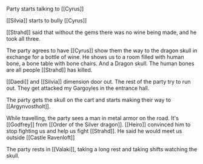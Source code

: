 Party starts talking to [[Cyrus]] 

[[Silvia]] starts to bully [[Cyrus]]

[[Strahd]] said that without the gems there was no wine being made, and he took all three.

The party agrees to have [[Cyrus]] show them the way to the dragon skull in exchange for a bottle of wine. He shows us to a room filled with human bone, a bone table with bone chairs. And a Dragon skull. The human bones are all people [[Strahd]] has killed.

[[Daedi]] and [[Silvia]] dimension door out. The rest of the party try to run out. They get attacked my Gargoyles in the entrance hall.

The party gets the skull on the cart and starts making their way to [[Argynvostholt]].

While travelling, the party sees a man in metal armor on the road. It's [[Godfrey]] from [[Order of the Silver dragon]]. [[Heiro]] convinced him to stop fighting us and help us fight [[Strahd]]. He said he would meet us outside [[Castle Ravenloft]]

The party rests in [[Valaki]], taking a long rest and taking shifts watching the skull.